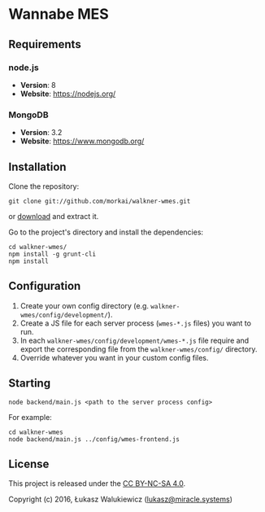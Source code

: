 # Wannabe MES

## Requirements

### node.js

  * __Version__: 8
  * __Website__: https://nodejs.org/

### MongoDB

  * __Version__: 3.2
  * __Website__: https://www.mongodb.org/

## Installation

Clone the repository:

```
git clone git://github.com/morkai/walkner-wmes.git
```

or [download](https://github.com/morkai/walkner-wmes/zipball/master)
and extract it.

Go to the project's directory and install the dependencies:

```
cd walkner-wmes/
npm install -g grunt-cli
npm install
```

## Configuration

1. Create your own config directory (e.g. `walkner-wmes/config/development/`).
2. Create a JS file for each server process (`wmes-*.js` files) you want to run.
3. In each `walkner-wmes/config/development/wmes-*.js` file require and export the corresponding file from
   the `walkner-wmes/config/` directory.
4. Override whatever you want in your custom config files.

## Starting

```
node backend/main.js <path to the server process config>
```

For example:

```
cd walkner-wmes
node backend/main.js ../config/wmes-frontend.js
```

## License

This project is released under the [CC BY-NC-SA 4.0](https://raw.github.com/morkai/walkner-wmes/master/license.md).

Copyright (c) 2016, Łukasz Walukiewicz (lukasz@miracle.systems)
